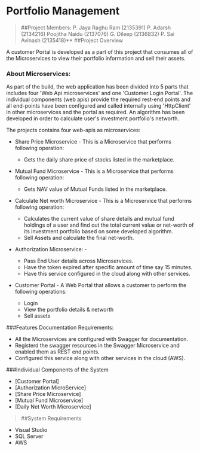 # **Portfolio Management**

>##Project Members:
P. Jaya Raghu Ram  (2135391)
P. Adarsh (2134216)
Poojitha Naidu (2137076)
G. Dileep (2136832)
P. Sai Avinash (2135418)**
>##Project Overview

A customer Portal is developed as a part of this project that consumes all of the Microservices to view their portfolio information and sell their assets.

### About Microservices:

As part of the build, the web application has been divided into 5 parts that includes four 'Web Api microservices' and one 'Customer Login Portal'. The individual components
(web apis) provide the required rest-end points and all end-points have been configured and called internally using 'HttpClient' in other microservices and the portal as required. An algorithm has been developed in order to calculate user's investment portfolio's networth.  

The projects contains four web-apis as microservices: 

- Share Price Microservice -
  This is a Microservice that performs following operation: 
  - Gets the daily share price of stocks listed in the marketplace.
  
- Mutual Fund Microservice - 
  This is a Microservice that performs following operation: 
  - Gets NAV value of Mutual Funds listed in the marketplace.

- Calculate Net worth Microservice - 
  This is a Microservice that performs following operation: 
  - Calculates the current value of share details and mutual fund holdings of a user and find out the total current value or net-worth of its investment portfolio based on some developed algorithm.
  - Sell Assets and calculate the final net-worth.
  
- Authorization Microservice: - 
  - Pass End User details across Microservices.
  - Have the token expired after specific amount of time say 15 minutes.
  - Have this service configured in the cloud along with other services.
  
- Customer Portal - 
  A Web Portal that allows a customer to perform the following operations:
  - Login 
  - View the portfolio details & networth 
  - Sell assets
  
 ###Features
 Documentation Requirements:
- All the Microservices are configured with Swagger for documentation.
- Registerd the swagger resources in the Swagger Microservice and enabled them as REST end points.
- Configured this service along with other services in the cloud (AWS).

###Individual Components of the System
- [Customer Portal]
- [Authorization MicroService]
- [Share Price Microservice]
- [Mutual Fund Microservice]
- [Daily Net Worth Microservice]

>##System Requirements
- Visual Studio 
- SQL Server
- AWS
